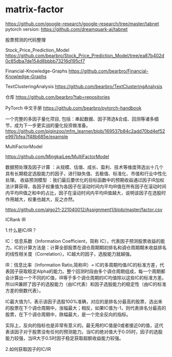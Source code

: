 # matrix-factor

https://github.com/google-research/google-research/tree/master/tabnet
pytorch version:
https://github.com/dreamquark-ai/tabnet

股票预测的代码整理

Stock_Price_Prediction_Model
https://github.com/bearbro/Stock_Price_Prediction_Model/tree/ea87b402d0c85dba7de154d8bbbb73216d195cf7

Financial-Knowledge-Graphs
https://github.com/bearbro/Financial-Knowledge-Graphs

TextClusteringAnalysis 
https://github.com/bearbro/TextClusteringAnalysis

仓库
https://github.com/bearbro?tab=repositories

PyTorch 中文手册
https://github.com/bearbro/pytorch-handbook

一个完整的多因子量化项目, 包括：串起数据、因子筛选&合成、回测等诸多细节，成为下一步更实战的量化投资做准备。
https://github.com/piginzoo/mfm_learner/blob/169537b84c2add70bd4ef52e997bfea7f48b685e/example

MultiFactorModel

https://github.com/MingkaiLee/MultiFactorModel

数据预处理及因子计算 ：从规模、估值、成长、盈利、技术等维度筛选出十几个具有长期稳定选股能力的因子，进行缺失值、去极值、标准化、市值和行业中性化处理。
收益预测模型 ：我们最后要优化的目标函数中的预期收益通过因子IR加权法计算获得，各因子权重值为各因子在滚动时间内平均IR值在所有因子在滚动时间内平均IR值之和中的占比，因子在滚动时间内平均IR值越大，说明该因子在选股时作用越大，权重也越大，反之亦然。

https://github.com/algo21-221040012/Assignment1/blob/master/factor.csv

ICRank IR

1.什么是IC/IR？

IC：信息系数（Information Coefficient，简称 IC），代表因子预测股票收益的能力。IC的计算方法是：计算全部股票在调仓周期期初排名和调仓周期期末收益排名的线性相关度（Correlation）。IC越大的因子，选股能力就越强。

IR：信息比率（Information Ratio,简称IR）= IC的多周期均值/IC的标准方差，代表因子获取稳定Alpha的能力。整个回测时段由多个调仓周期组成，每一个周期都会计算出一个不同的IC值，IR等于多个调仓周期的IC均值除以这些IC的标准方差。所以IR兼顾了因子的选股能力（由IC代表）和因子选股能力的稳定性（由IC的标准方差的倒数代表）。

IC最大值为1，表示该因子选股100%准确，对应的是排名分最高的股票，选出来的股票在下个调仓周期中，涨幅最大；相反，如果IC值为-1，则代表排名分最高的股票，在下个调仓周期中，跌幅最大，是一个完全反向的指标。

实际上，反向的指标也是非常有意义的。最无用的IC值是0或者接近0的值，这代表该因子对于股票没有任何的预测能力。当IC的绝对值大于0.05时，因子的选股能力较强，当IR大于0.5时因子稳定获取超额收益能力较强。

2.如何获取因子的IC/IR

